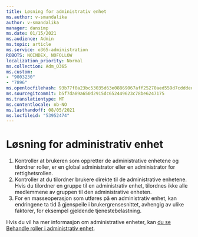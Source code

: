```yaml
---
title: Løsning for administrativ enhet
ms.author: v-smandalika
author: v-smandalika
manager: dansimp
ms.date: 01/15/2021
ms.audience: Admin
ms.topic: article
ms.service: o365-administration
ROBOTS: NOINDEX, NOFOLLOW
localization_priority: Normal
ms.collection: Adm_O365
ms.custom:
- "9003230"
- "7896"
ms.openlocfilehash: 93b77f0a23bc53035d63e08869067aff25270aed559d7cddded04aaa92285302
ms.sourcegitcommit: b5f7da89a650d2915dc652449623c78be6247175
ms.translationtype: MT
ms.contentlocale: nb-NO
ms.lasthandoff: 08/05/2021
ms.locfileid: "53952474"
---
```

# <a name="administrative-unit-solution"></a>Løsning for administrativ enhet

1. Kontroller at brukeren som oppretter de administrative enhetene og tilordner roller, er en global administrator eller en administrator for rettighetsrollen.
2. Kontroller at du tilordner brukere direkte til de administrative enhetene. Hvis du tilordner en gruppe til en administrativ enhet, tilordnes ikke alle medlemmene av gruppen til den administrative enheten.
3. For en masseoperasjon som utføres på en administrativ enhet, kan endringene ta tid å gjenspeile i brukergrensesnittet, avhengig av ulike faktorer, for eksempel gjeldende tjenestebelastning.

Hvis du vil ha mer informasjon om administrative enheter, kan [du se Behandle roller i administrativ enhet](https://docs.microsoft.com/azure/active-directory/roles/administrative-units).
